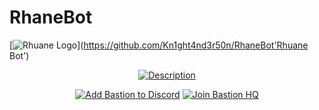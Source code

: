 # RhaneBot
[![Rhuane Logo](https://cdn.discordapp.com/avatars/480148220287254547/eaf738151b74bace8b41354aaea79bdb.png?size=2048)](https://github.com/Kn1ght4nd3r50n/RhaneBot'Rhuane Bot')

<div align='center'>

[![Description](https://i.imgur.com/ZzNUzIg.png)](https://bastionbot.org/commands 'Bastion Commands')

</div>

<div align='center'>

[![Add Bastion to Discord](https://i.imgur.com/RMXPGk9.png)](https://bastionbot.org/add 'Add Bastion to Discord')
[![Join Bastion HQ](https://i.imgur.com/RiwFUY6.png)](https://discord.gg/fzx8fkt 'Join Bastion HQ')

</div>
